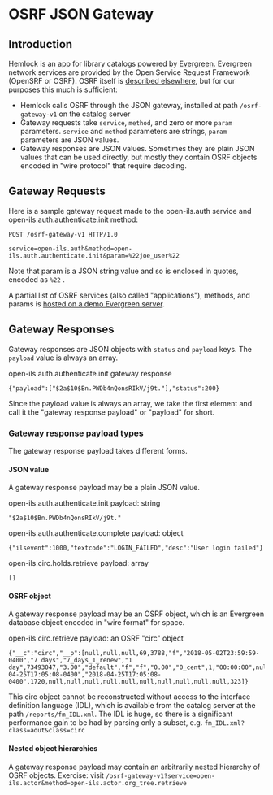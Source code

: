 # OSRF JSON Gateway

## Introduction

Hemlock is an app for library catalogs powered by [Evergreen](www.evergreen-ils.org).  Evergreen network services are provided by the Open Service Request Framework (OpenSRF or OSRF).  OSRF itself is [described elsewhere](https://evergreen-ils.org/opensrf-jabber-a-technical-review/), but for our purposes this much is sufficient:

* Hemlock calls OSRF through the JSON gateway, installed at path `/osrf-gateway-v1` on the catalog server
* Gateway requests take `service`, `method`, and zero or more `param` parameters.  `service` and `method` parameters are strings, `param` parameters are JSON values.
* Gateway responses are JSON values.  Sometimes they are plain JSON values that can be used directly, but mostly they contain OSRF objects encoded in "wire protocol" that require decoding.

## Gateway Requests

Here is a sample gateway request made to the open-ils.auth service and open-ils.auth.authenticate.init method:

```
POST /osrf-gateway-v1 HTTP/1.0

service=open-ils.auth&method=open-ils.auth.authenticate.init&param=%22joe_user%22
```

Note that param is a JSON string value and so is enclosed in quotes, encoded as `%22` .

A partial list of OSRF services (also called "applications"), methods, and params is [hosted on a demo Evergreen server](https://webby.evergreencatalog.com/opac/extras/docgen.xsl?service=open-ils.actor&param=%22retrieve%22&offset=0&limit=25).

## Gateway Responses

Gateway responses are JSON objects with `status` and `payload` keys.  The `payload` value is always an array.

open-ils.auth.authenticate.init gateway response
```
{"payload":["$2a$10$Bn.PWDb4nQonsRIkV/j9t."],"status":200}
```

Since the payload value is always an array, we take the first element and call it the "gateway response payload" or "payload" for short.

### Gateway response payload types

The gateway response payload takes different forms.

#### JSON value

A gateway response payload may be a plain JSON value.

open-ils.auth.authenticate.init payload: string
```
"$2a$10$Bn.PWDb4nQonsRIkV/j9t."
```

open-ils.auth.authenticate.complete payload: object
```
{"ilsevent":1000,"textcode":"LOGIN_FAILED","desc":"User login failed"}
```

open-ils.circ.holds.retrieve payload: array
```
[]
```

#### OSRF object

A gateway response payload may be an OSRF object, which is an Evergreen database object encoded in "wire format" for space.

open-ils.circ.retrieve payload: an OSRF "circ" object
```
{"__c":"circ","__p":[null,null,null,69,3788,"f","2018-05-02T23:59:59-0400","7 days","7_days_1_renew","1 day",73493047,"3.00","default","f","f","0.00","0_cent",1,"00:00:00",null,null,17124983,409071,null,"2018-04-25T17:05:08-0400","2018-04-25T17:05:08-0400",1720,null,null,null,null,null,null,null,null,null,null,323]}
```

This circ object cannot be reconstructed without access to the interface definition language (IDL), which is available from the catalog server at the path `/reports/fm_IDL.xml`.  The IDL is huge, so there is a significant performance gain to be had by parsing only a subset, e.g. `fm_IDL.xml?class=aout&class=circ` 

#### Nested object hierarchies

A gateway response payload may contain an arbitrarily nested hierarchy of OSRF objects.  Exercise: visit `/osrf-gateway-v1?service=open-ils.actor&method=open-ils.actor.org_tree.retrieve`

